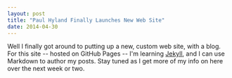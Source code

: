```yaml
---
layout: post
title: "Paul Hyland Finally Launches New Web Site"
date: 2014-04-30
---
```


Well I finally got around to putting up a new, custom web site, with a blog. For this site -- hosted on GitHub Pages -- I'm learning [Jekyll](http://jekyllrb.com), and I can use Markdown to author my posts. Stay tuned as I get more of my info on here over the next week or two.
